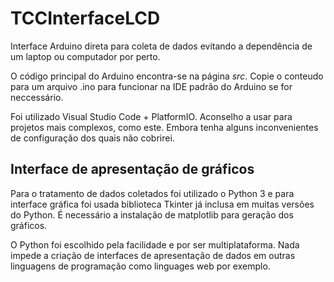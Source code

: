 # TCCInterfaceLCD

Interface Arduino direta para coleta de dados evitando a dependência de um laptop ou computador por perto.

O código principal do Arduino encontra-se na página <i>src</i>. Copie o conteudo para um arquivo .ino para funcionar na IDE padrão do Arduino se for neccessário.
  
Foi utilizado Visual Studio Code + PlatformIO. Aconselho a usar para projetos mais complexos, como este. Embora tenha alguns inconvenientes de configuração dos quais não cobrirei.  


## Interface de apresentação de gráficos
Para o tratamento de dados coletados foi utilizado o Python 3 e para interface gráfica foi usada biblioteca Tkinter já inclusa
em muitas versões do Python. É necessário a instalação de matplotlib para geração dos gráficos.  

O Python foi escolhido pela facilidade e por ser multiplataforma.
Nada impede a criação de interfaces de apresentação de dados em outras linguagens de programação como linguages web por exemplo.

